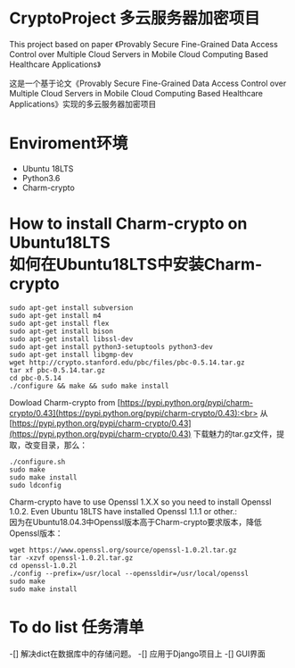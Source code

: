 # CryptoProject 多云服务器加密项目
This project based on paper 《Provably Secure Fine-Grained Data Access Control over Multiple Cloud Servers in Mobile Cloud Computing 
Based Healthcare Applications》

这是一个基于论文《Provably Secure Fine-Grained Data Access Control over Multiple Cloud Servers in Mobile Cloud Computing Based Healthcare 
Applications》实现的多云服务器加密项目

# Enviroment环境
* Ubuntu 18LTS
* Python3.6
* Charm-crypto


# How to install Charm-crypto on Ubuntu18LTS <br> 如何在Ubuntu18LTS中安装Charm-crypto
```
sudo apt-get install subversion 
sudo apt-get install m4 
sudo apt-get install flex 
sudo apt-get install bison 
sudo apt-get install libssl-dev 
sudo apt-get install python3-setuptools python3-dev 
sudo apt-get install libgmp-dev 
wget http://crypto.stanford.edu/pbc/files/pbc-0.5.14.tar.gz 
tar xf pbc-0.5.14.tar.gz 
cd pbc-0.5.14 
./configure && make && sudo make install 
```

Dowload Charm-crypto from [https://pypi.python.org/pypi/charm-crypto/0.43](https://pypi.python.org/pypi/charm-crypto/0.43):<br>
从 [https://pypi.python.org/pypi/charm-crypto/0.43](https://pypi.python.org/pypi/charm-crypto/0.43)
下载魅力的tar.gz文件，提取，改变目录，那么：

```
./configure.sh 
sudo make 
sudo make install 
sudo ldconfig 
```
Charm-crypto have to use Openssl 1.X.X so you need to install Openssl 1.0.2. Even Ubuntu 18LTS have installed Openssl 1.1.1 or other.:<br>
因为在Ubuntu18.04.3中Openssl版本高于Charm-crypto要求版本，降低Openssl版本：
```
wget https://www.openssl.org/source/openssl-1.0.2l.tar.gz
tar -xzvf openssl-1.0.2l.tar.gz
cd openssl-1.0.2l
./config --prefix=/usr/local --openssldir=/usr/local/openssl 
sudo make
sudo make install
```
# To do list 任务清单
-[] 解决dict在数据库中的存储问题。
-[] 应用于Django项目上
-[] GUI界面
